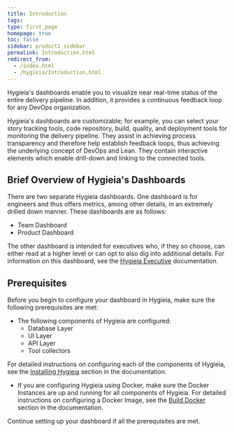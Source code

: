 ```yaml
---
title: Introduction
tags: 
type: first_page
homepage: true
toc: false
sidebar: product1_sidebar
permalink: Introduction.html
redirect_from:
  - /index.html
  - /hygieia/Introduction.html
---
```


Hygieia's dashboards enable you to visualize near real-time status of the entire delivery pipeline. In addition, it provides a continuous feedback loop for any DevOps organization.

Hygieia's dashboards are customizable; for example, you can select your story tracking tools, code repository, build, quality, and deployment tools for monitoring the delivery pipeline. They assist in achieving process transparency and therefore help establish feedback loops, thus achieving the underlying concept of DevOps and Lean. They contain interactive elements which enable drill-down and linking to the connected tools.

## Brief Overview of Hygieia's Dashboards

There are two separate Hygieia dashboards. One dashboard is for engineers and thus offers metrics, among other details, in an extremely drilled down manner. These dashboards are as follows:

- Team Dashboard
- Product Dashboard

The other dashboard is intended for executives who, if they so choose, can either read at a higher level or can opt to also dig into additional details. For information on this dashboard, see the [Hygieia Executive](https://hygieia.github.io/ExecDashboard/Introduction.html) documentation.

## Prerequisites

Before you begin to configure your dashboard in Hygieia, make sure the following prerequisites are met:

- The following components of Hygieia are configured:
  - Database Layer 
  - UI Layer
  - API Layer
  - Tool collectors
  
For detailed instructions on configuring each of the components of Hygieia, see the [Installing Hygieia](http://capitalone.github.io/Hygieia/getting_started.html) section in the documentation.
  
- If you are configuring Hygieia using Docker, make sure the Docker Instances are up and running for all components of Hygieia.
  For detailed instructions on configuring a Docker Image, see the [Build Docker](../hygieia/Build/builddocker.md) section in the documentation.
  
Continue setting up your dashboard if all the prerequisites are met.

